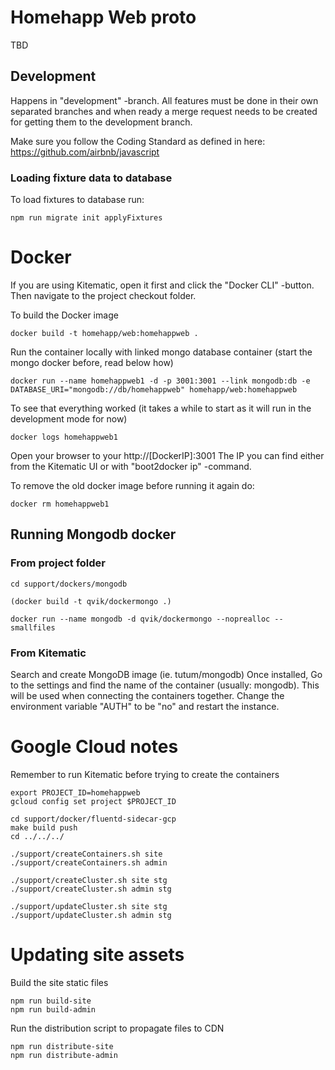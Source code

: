 # Homehapp Web proto

TBD

## Development

Happens in "development" -branch.
All features must be done in their own separated branches and when ready a merge request needs to be created for
getting them to the development branch.

Make sure you follow the Coding Standard as defined in here: https://github.com/airbnb/javascript

### Loading fixture data to database

To load fixtures to database run:

    npm run migrate init applyFixtures

# Docker

If you are using Kitematic, open it first and click the "Docker CLI" -button. Then navigate to the project checkout folder.

To build the Docker image

    docker build -t homehapp/web:homehappweb .

Run the container locally with linked mongo database container (start the mongo docker before, read below how)

    docker run --name homehappweb1 -d -p 3001:3001 --link mongodb:db -e DATABASE_URI="mongodb://db/homehappweb" homehapp/web:homehappweb

To see that everything worked (it takes a while to start as it will run in the development mode for now)

    docker logs homehappweb1

Open your browser to your http://[DockerIP]:3001
The IP you can find either from the Kitematic UI or with "boot2docker ip" -command.

To remove the old docker image before running it again do:

    docker rm homehappweb1

## Running Mongodb docker

### From project folder

    cd support/dockers/mongodb

    (docker build -t qvik/dockermongo .)

    docker run --name mongodb -d qvik/dockermongo --noprealloc --smallfiles

### From Kitematic

Search and create MongoDB image (ie. tutum/mongodb)
Once installed, Go to the settings and find the name of the container (usually: mongodb). This will be used when connecting the containers together.
Change the environment variable "AUTH" to be "no" and restart the instance.


# Google Cloud notes

Remember to run Kitematic before trying to create the containers

    export PROJECT_ID=homehappweb
    gcloud config set project $PROJECT_ID

    cd support/docker/fluentd-sidecar-gcp
    make build push
    cd ../../../

    ./support/createContainers.sh site
    ./support/createContainers.sh admin

    ./support/createCluster.sh site stg
    ./support/createCluster.sh admin stg

    ./support/updateCluster.sh site stg
    ./support/updateCluster.sh admin stg


# Updating site assets

Build the site static files

    npm run build-site
    npm run build-admin

Run the distribution script to propagate files to CDN

    npm run distribute-site
    npm run distribute-admin
